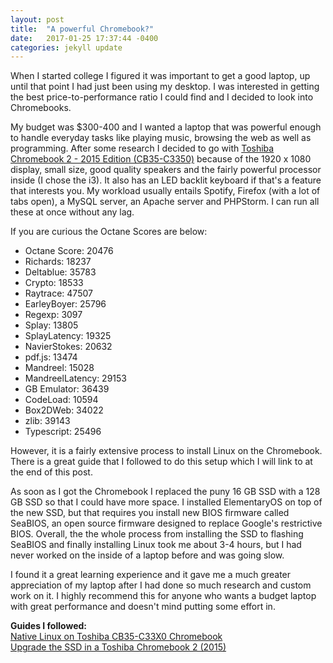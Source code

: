 ```yaml
---
layout: post
title:  "A powerful Chromebook?"
date:   2017-01-25 17:37:44 -0400
categories: jekyll update
---
```

When I started college I figured it was important to get a good laptop, up until that point I had just been using my desktop. I was interested in getting the best price-to-performance ratio I could find and I decided to look into Chromebooks.

My budget was $300-400 and I wanted a laptop that was powerful enough to handle everyday tasks like playing music, browsing the web as well as programming. After some research I decided to go with <a href="https://www.amazon.com/Toshiba-Chromebook-CB35-C3300-Backlit-Keyboard/dp/B015806LSQ/ref=sr_1_1?ie=UTF8&qid=1485364080&sr=8-1&keywords=Toshiba%2BChromebook%2B2%2B2015%2BEdition&th=1">Toshiba Chromebook 2 - 2015 Edition (CB35-C3350)</a> because of the 1920 x 1080 display, small size, good quality speakers and the fairly powerful processor inside (I chose the i3). It also has an LED backlit keyboard if that's a feature that interests you. My workload usually entails Spotify, Firefox (with a lot of tabs open), a MySQL server, an Apache server and PHPStorm. I can run all these at once without any lag.

If you are curious the Octane Scores are below:
<ul>
<li>Octane Score: 20476</li>
<li>Richards: 18237</li>
<li>Deltablue: 35783</li>
<li>Crypto: 18533</li>
<li>Raytrace: 47507</li>
<li>EarleyBoyer: 25796</li>
<li>Regexp: 3097</li>
<li>Splay: 13805</li>
<li>SplayLatency: 19325</li>
<li>NavierStokes: 20632</li>
<li>pdf.js: 13474</li>
<li>Mandreel: 15028</li>
<li>MandreelLatency: 29153</li>
<li>GB Emulator: 36439</li>
<li>CodeLoad: 10594</li>
<li>Box2DWeb: 34022</li>
<li>zlib: 39143</li>
<li>Typescript: 25496</li>
</ul>

However, it is a fairly extensive process to install Linux on the Chromebook. There is a great guide that I followed to do this setup which I will link to at the end of this post. 

As soon as I got the Chromebook I replaced the puny 16 GB SSD with a 128 GB SSD so that I could have more space. I installed ElementaryOS on top of the new SSD, but that requires you install new BIOS firmware called SeaBIOS, an open source firmware designed to replace Google's restrictive BIOS. Overall, the the whole process from installing the SSD to flashing SeaBIOS and finally installing Linux took me about 3-4 hours, but I had never worked on the inside of a laptop before and was going slow.

I found it a great learning experience and it gave me a much greater appreciation of my laptop after I had done so much research and custom work on it. I highly recommend this for anyone who wants a budget laptop with great performance and doesn't mind putting some effort in.

<strong>Guides I followed:</strong><br />
<a href="http://www.pants.nu/~jmcminn/toshiba-2015-chromebook-linux.html">Native Linux on Toshiba CB35-C33X0 Chromebook</a><br />
<a href="http://www.codedonut.com/chromebook/upgrade-ssd-toshiba-chromebook-2/">Upgrade the SSD in a Toshiba Chromebook 2 (2015)</a>
 
